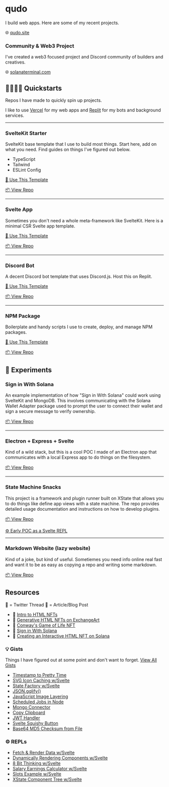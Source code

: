 # qudo
I build web apps. Here are some of my recent projects.

🌐 [qudo.site](https://qudo.site)

### Community & Web3 Project
I've created a web3 focused project and Discord community of builders and creatives.

🌐 [solanaterminal.com](https://solanaterminal.com)

## 🏃🏻‍♂️💨 Quickstarts
Repos I have made to quickly spin up projects.

I like to use [Vercel](https://vercel.com/) for my web apps and [Replit](https://replit.com/) for my bots and background services. 

<hr />

### SvelteKit Starter
SvelteKit base template that I use to build most things. Start here, add on what you need. Find guides on things I've figured out below.  

- TypeScript
- Tailwind
- ESLint Config

[🚀 Use This Template](https://github.com/qudo-code/template--sveltekit/generate)

[📦 View Repo](https://github.com/qudo-code/template--sveltekit)

<hr />

### Svelte App
Sometimes you don't need a whole meta-framework like SvelteKit. Here is a minimal CSR Svelte app template.

[🚀 Use This Template](https://github.com/qudo-code/template--svelte/generate)

[📦 View Repo](https://github.com/qudo-code/template--svelte)

<hr />

### Discord Bot
A decent Discord bot template that uses Discord.js. Host this on Replit.

[🚀 Use This Template](https://github.com/qudo-code/template--discord-bot/generate)

[📦 View Repo](https://github.com/qudo-code/template--discord-bot)

<hr />

### NPM Package
Boilerplate and handy scripts I use to create, deploy, and manage NPM packages.

[🚀 Use This Template](https://github.com/qudo-code/template--npm-package/generate)

[📦 View Repo](https://github.com/qudo-code/template--npm-package)

## 🧪 Experiments
### Sign in With Solana
An example implementation of how "Sign in With Solana" could work using SvelteKit and MongoDB. This involves communicating with the Solana Wallet Adapter package used to prompt the user to connect their wallet and sign a secure message to verify ownership.

[📦 View Repo](https://github.com/qudo-code/svelte-sign-in-with-solana)

<hr />

### Electron + Express + Svelte
Kind of a wild stack, but this is a cool POC I made of an Electron app that communicates with a local Express app to do things on the filesystem.

[📦 View Repo](https://github.com/qudo-code/template--electron-express-svelte)

<hr />

### State Machine Snacks
This project is a framework and plugin runner built on XState that allows you to do things like define app views with a state machine. The repo provides detailed usage documentation and instructions on how to develop plugins.

[📦 View Repo](https://github.com/qudo-code/template--electron-express-svelte)

[⚙️ Early POC as a Svelte REPL](https://svelte.dev/repl/41dcf49502434b6a9a22acd5d042bfae?version=3.55.0)

<hr />

### Markdown Website (lazy website)
Kind of a joke, but kind of useful. Sometiemes you need info online real fast and want it to be as easy as copying a repo and writing some markdown.

[📦 View Repo](https://github.com/qudo-code/template--markdown-website)

## Resources
🧵 = Twitter Thread
📝 = Article/Blog Post
- 🧵 [Intro to HTML NFTs](https://twitter.com/_qudo/status/1586860095841128449?s=20&t=9forSndJ2zDRblOU3Yv6_g)
- 🧵 [Generative HTML NFTs on ExchangeArt](https://twitter.com/_qudo/status/1591151089164095490?s=20&t=9forSndJ2zDRblOU3Yv6_g)
- 🧵 [Conway's Game of Life NFT](https://twitter.com/_qudo/status/1592177938761666561?s=20&t=9forSndJ2zDRblOU3Yv6_g)
- 🧵 [Sign in With Solana](https://twitter.com/_qudo/status/1593740408861134848?s=20&t=IIk1pvuA-4g8pHLAPygqyQ)
- 📝 [Creating an Interactive HTML NFT on Solana](https://medium.com/@qudo_40051/creating-an-interactive-html-nft-on-solana-46ab19d116e0)

### 💡 Gists
Things I have figured out at some point and don't want to forget.
[View All Gists](https://gist.github.com/qudo-code)
- [Timestamp to Pretty Time](https://gist.github.com/qudo-code/f33653cff0b5431914fa64cd45c223d9)
- [SVG Icon Caching w/Svelte](https://gist.github.com/qudo-code/5ab764ea1787f5d5475f5493d27a7ec7)
- [State Factory w/Svelte](https://gist.github.com/qudo-code/e241814d8448d0c1cccb4b998eda5cea)
- [JSON.gqlify()](https://gist.github.com/qudo-code/391bace184936e20ea4cf091db896814)
- [JavaScript Image Layering](https://gist.github.com/qudo-code/3797880ed684487b5f3ac558c4fdb7ef)
- [Scheduled Jobs in Node](https://gist.github.com/qudo-code/e084f13b5ad6b80fdbbad250fdcf7b30)
- [Mongo Connector](https://gist.github.com/qudo-code/17b1a25286afdc85b53a8ea335d1e9b1) 
- [Copy Clipboard](https://gist.github.com/qudo-code/5c57429358b109b35ab0dd5464ff5ebe)
- [JWT Handler](https://gist.github.com/qudo-code/1fbfd0c5cff71eb94a0c82649a97f631)
- [Svelte Squishy Button](https://gist.github.com/qudo-code/d7d1f13b420aabff1bf7aaa60bf60a3a)
- [Base64 MD5 Checksum from File](https://gist.github.com/qudo-code/b985509f1656ee41db721059790dfbe4)

### ⚙️ REPLs
- [Fetch & Render Data w/Svelte](https://svelte.dev/repl/4cab5caa7a5d40cbabced320290ec820?version=3.55.0)
- [Dynamically Rendering Components w/Svelte](https://svelte.dev/repl/106907cedf3d4de9a65976315f43a03b?version=3.55.0)
- [8 Bit Thinking w/Svelte](https://svelte.dev/repl/5d38d199f3494c45a76e05d2d480ae54?version=3.55.0)
- [Salary Earnings Calculator w/Svelte](https://svelte.dev/repl/761588a2136e462c90c50e712bd21e07?version=3.55.0)
- [Slots Example w/Svelte](https://svelte.dev/repl/9ade514ff7194613b8367e225afd1c2a?version=3.55.0)
- [XState Component Tree w/Svelte](https://svelte.dev/repl/41dcf49502434b6a9a22acd5d042bfae?version=3.55.0)